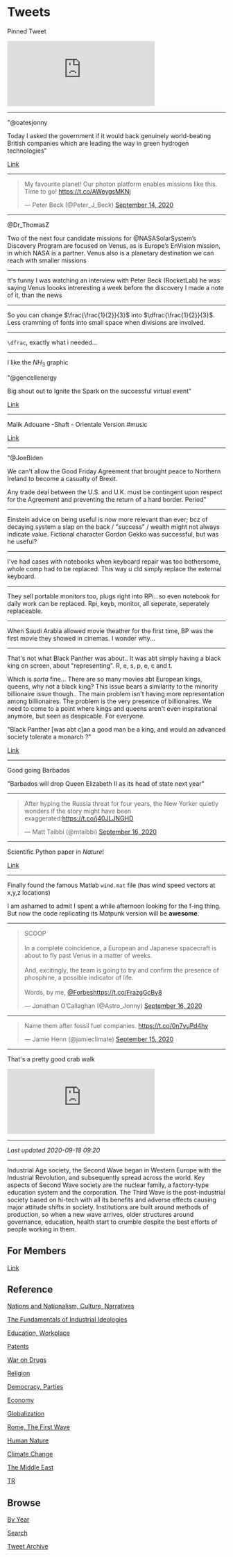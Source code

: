 # Tweets

Pinned Tweet

<iframe width="340"  src="https://www.youtube.com/embed/gJ5KV3rzuag?start=60" frameborder="0" allow="accelerometer; autoplay; encrypted-media; gyroscope; picture-in-picture" allowfullscreen></iframe>

---

"@oatesjonny

Today I asked the government if it would back genuinely world-beating
British companies which are leading the way in green hydrogen
technologies"

[Link](https://mobile.twitter.com/oatesjonny/status/1306567790988533760)

---

<blockquote class="twitter-tweet"><p lang="en" dir="ltr">My favourite planet! Our photon platform enables missions like this. Time to go! <a href="https://t.co/AWeygsMKNj">https://t.co/AWeygsMKNj</a></p>&mdash; Peter Beck (@Peter_J_Beck) <a href="https://twitter.com/Peter_J_Beck/status/1305637668777201664?ref_src=twsrc%5Etfw">September 14, 2020</a></blockquote> <script async src="https://platform.twitter.com/widgets.js" charset="utf-8"></script>

---

@Dr_ThomasZ

Two of the next four candidate missions for @NASASolarSystem’s Discovery Program are focused on Venus, as is Europe’s EnVision mission, in which NASA is a partner. Venus also is a planetary destination we can reach with smaller missions

---

It's funny I was watching an interview with Peter Beck (RocketLab) he
was saying Venus loooks intreresting a week before the discovery I
made a note of it, than the news

---

So you can change $\frac{\frac{1}{2}}{3}$ into
$\dfrac{\frac{1}{2}}{3}$. Less cramming of fonts into small space when
divisions are involved.

---


`\dfrac`, exactly what i needed...

---

I like the $NH_3$ graphic

"@gencellenergy

Big shout out to Ignite the Spark on the successful virtual event"

[Link](https://twitter.com/gencellenergy/status/1306551025516584966)

---

Malik Adouane -Shaft - Orientale Version \#music

[Link](https://youtu.be/S-PR80C9MHc?t=109)

---

"@JoeBiden

We can't allow the Good Friday Agreement that brought peace to
Northern Ireland to become a casualty of Brexit.

Any trade deal between the U.S. and U.K. must be contingent upon
respect for the Agreement and preventing the return of a hard
border. Period"

---

Einstein advice on being useful is now more relevant than ever; bcz of
decaying system a slap on the back / "success" / wealth might not
always indicate value. Fictional character Gordon Gekko was
successful, but was he useful?

---

I've had cases with notebooks when keyboard repair was too bothersome,
whole comp had to be replaced. This way u cld simply replace the
external keyboard.

---

They sell portable monitors too, plugs right into RPi.. so even
notebook for daily work can be replaced. Rpi, keyb, monitor, all
seperate, seperately replaceable.

---

When Saudi Arabia allowed movie theather for the first time, BP was
the first movie they showed in cinemas. I wonder why... 

---

That's not what Black Panther was about.. It was abt simply having a
black king on screen, about "representing". R, e, s, p, e, c and t.

Which is *sorta* fine... There are so many movies abt European kings,
queens, why not a black king? This issue bears a similarity to the
minority billionaire issue though.. The main problem isn't having more
representation among billionaires. The problem is the very presence of
billionaires. We need to come to a point where kings and queens aren't
even inspirational anymore, but seen as despicable. For everyone.

"Black Panther [was abt c]an a good man be a king, and would an
advanced society tolerate a monarch ?"

[Link](https://www.google.com/amp/s/amp.theatlantic.com/amp/article/471516/)

---

Good going Barbados

"Barbados will drop Queen Elizabeth II as its head of state next year"

---

<blockquote class="twitter-tweet"><p lang="en" dir="ltr">After hyping the Russia threat for four years, the New Yorker quietly wonders if the story might have been exaggerated:<a href="https://t.co/j40JLJNGHD">https://t.co/j40JLJNGHD</a></p>&mdash; Matt Taibbi (@mtaibbi) <a href="https://twitter.com/mtaibbi/status/1306191428956164099?ref_src=twsrc%5Etfw">September 16, 2020</a></blockquote> <script async src="https://platform.twitter.com/widgets.js" charset="utf-8"></script>

---

Scientific Python paper in *Nature*!

[Link](https://www.nature.com/articles/s41586-020-2649-2)

---

Finally found the famous Matlab `wind.mat` file (has wind speed
vectors at x,y,z locations)

I am ashamed to admit I spent a while afternoon looking for the f-ing
thing. But now the code replicating its Matpunk version will be
**awesome**.

---

<blockquote class="twitter-tweet"><p lang="en" dir="ltr">SCOOP<br><br>In a complete coincidence, a European and Japanese spacecraft is about to fly past Venus in a matter of weeks.<br><br>And, excitingly, the team is going to try and confirm the presence of phosphine, a possible indicator of life.<br><br>Words, by me, <a href="https://twitter.com/Forbes?ref_src=twsrc%5Etfw">@Forbes</a><a href="https://t.co/FrazgGcBy8">https://t.co/FrazgGcBy8</a></p>&mdash; Jonathan O’Callaghan (@Astro_Jonny) <a href="https://twitter.com/Astro_Jonny/status/1306244941333528582?ref_src=twsrc%5Etfw">September 16, 2020</a></blockquote> <script async src="https://platform.twitter.com/widgets.js" charset="utf-8"></script>

---

<blockquote class="twitter-tweet"><p lang="en" dir="ltr">Name them after fossil fuel companies. <a href="https://t.co/0n7yuPd4hy">https://t.co/0n7yuPd4hy</a></p>&mdash; Jamie Henn (@jamieclimate) <a href="https://twitter.com/jamieclimate/status/1305958887099527168?ref_src=twsrc%5Etfw">September 15, 2020</a></blockquote> <script async src="https://platform.twitter.com/widgets.js" charset="utf-8"></script>

---

That's a pretty good crab walk

<iframe width="340"  src="https://www.youtube.com/embed/esQAom1P5uI?start=458" frameborder="0" allow="accelerometer; autoplay; clipboard-write; encrypted-media; gyroscope; picture-in-picture" allowfullscreen></iframe>

---

*Last updated 2020-09-18 09:20*

---

Industrial Age society, the Second Wave began in Western Europe with
the Industrial Revolution, and subsequently spread across the
world. Key aspects of Second Wave society are the nuclear family, a
factory-type education system and the corporation. The Third Wave is
the post-industrial society based on hi-tech with all its benefits and
adverse effects causing major attitude shifts in society. Institutions
are built around methods of production, so when a new wave arrives,
older structures around governance, education, health start to crumble
despite the best efforts of people working in them.

## For Members

[Link](https://thirdwave-members.herokuapp.com)

## Reference

[Nations and Nationalism, Culture, Narratives](/2013/02/nations-and-nationalism.md)

[The Fundamentals of Industrial Ideologies](/2011/04/fundamentals-of-industrial-ideologies.md)

[Education, Workplace](2017/09/education-workplace.md)

[Patents](/2018/09/patents.md)

[War on Drugs](/2019/11/war-on-drugs.md)

[Religion](/2015/04/god-religion.md)

[Democracy, Parties](/2016/11/democracy.md)

[Economy](/2018/05/economy.md)

[Globalization](/2018/09/globalization.md)

[Rome, The First Wave](/2017/12/rome.md)

[Human Nature](/2020/07/human-nature.md)

[Climate Change](/2018/12/climate.md)

[The Middle East](/2019/07/middleeast.md)

[TR](../tr)

## Browse

[By Year](years.md)

[Search](search.html)

[Tweet Archive](/tweets/README.md)




